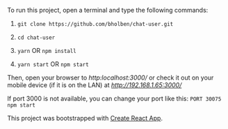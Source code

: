 To run this project, open a terminal and type the following commands:

 1. `git clone https://github.com/bholben/chat-user.git`

 2. `cd chat-user`

 3. `yarn` OR `npm install`

 4. `yarn start` OR `npm start`

Then, open your browser to *http:localhost:3000/* or check it out on your mobile device (if it is on the LAN) at *http://192.168.1.65:3000/*

If port 3000 is not available, you can change your port like this: `PORT 30075 npm start`

This project was bootstrapped with [Create React App](https://github.com/facebookincubator/create-react-app).
